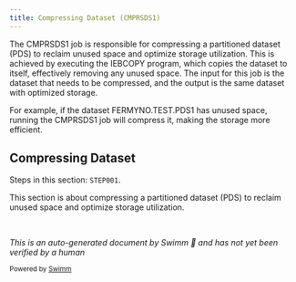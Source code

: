 ```yaml
---
title: Compressing Dataset (CMPRSDS1)
---
```

The CMPRSDS1 job is responsible for compressing a partitioned dataset (PDS) to reclaim unused space and optimize storage utilization. This is achieved by executing the IEBCOPY program, which copies the dataset to itself, effectively removing any unused space. The input for this job is the dataset that needs to be compressed, and the output is the same dataset with optimized storage.

For example, if the dataset FERMYNO.TEST.PDS1 has unused space, running the CMPRSDS1 job will compress it, making the storage more efficient.

## Compressing Dataset

Steps in this section: `STEP001`.

This section is about compressing a partitioned dataset (PDS) to reclaim unused space and optimize storage utilization.

&nbsp;

*This is an auto-generated document by Swimm 🌊 and has not yet been verified by a human*

<SwmMeta version="3.0.0" repo-id="Z2l0aHViJTNBJTNBbWFpbmZyYW1lJTNBJTNBU3dpbW0tRGVtbw==" repo-name="mainframe"><sup>Powered by [Swimm](/)</sup></SwmMeta>
